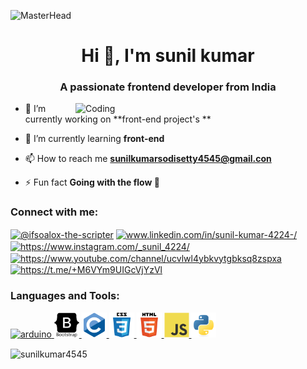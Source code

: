 ![MasterHead](https://github.com/sunilkumar4545/sunilkumar4545/assets/153583569/895f9a61-d73f-4dda-8e0b-43c614a2dae3)

<h1 align="center">Hi 👋, I'm sunil kumar</h1>
<h3 align="center">A passionate frontend developer from India</h3>

<img align="right" alt="Coding" width="400" src="https://imgs.search.brave.com/f0pQypgc6y0y7K8ibBU7TbTpGIxAq15uNI3HaV0js34/rs:fit:860:0:0/g:ce/aHR0cHM6Ly9jZG5p/Lmljb25zY291dC5j/b20vaWxsdXN0cmF0/aW9uL3ByZW1pdW0v/dGh1bWIvY29kZXIt/MzQ2MjI5NS0yODk1/OTc3LnBuZz9mPXdl/YnA">

- 🔭 I’m currently working on **front-end project's **

- 🌱 I’m currently learning **front-end**

- 📫 How to reach me **sunilkumarsodisetty4545@gmail.con**

- ⚡ Fun fact **Going with the flow 🌊**

<h3 align="left">Connect with me:</h3>
<p align="left">
<a href="https://codepen.io/@ifsoalox-the-scripter" target="blank"><img align="center" src="https://raw.githubusercontent.com/rahuldkjain/github-profile-readme-generator/master/src/images/icons/Social/codepen.svg" alt="@ifsoalox-the-scripter" height="30" width="40" /></a>
<a href="https://linkedin.com/in/www.linkedin.com/in/sunil-kumar-4224-/" target="blank"><img align="center" src="https://raw.githubusercontent.com/rahuldkjain/github-profile-readme-generator/master/src/images/icons/Social/linked-in-alt.svg" alt="www.linkedin.com/in/sunil-kumar-4224-/" height="30" width="40" /></a>
<a href="https://instagram.com/https://www.instagram.com/_sunil_4224/" target="blank"><img align="center" src="https://raw.githubusercontent.com/rahuldkjain/github-profile-readme-generator/master/src/images/icons/Social/instagram.svg" alt="https://www.instagram.com/_sunil_4224/" height="30" width="40" /></a>
<a href="https://www.youtube.com/c/https://www.youtube.com/channel/ucvlwl4ybkvytgbksq8zspxa" target="blank"><img align="center" src="https://raw.githubusercontent.com/rahuldkjain/github-profile-readme-generator/master/src/images/icons/Social/youtube.svg" alt="https://www.youtube.com/channel/ucvlwl4ybkvytgbksq8zspxa" height="30" width="40" /></a>
<a href="https://discord.gg/https://t.me/+M6VYm9UIGcVjYzVl" target="blank"><img align="center" src="https://raw.githubusercontent.com/rahuldkjain/github-profile-readme-generator/master/src/images/icons/Social/discord.svg" alt="https://t.me/+M6VYm9UIGcVjYzVl" height="30" width="40" /></a>
</p>

<h3 align="left">Languages and Tools:</h3>
<p align="left"> <a href="https://www.arduino.cc/" target="_blank" rel="noreferrer"> <img src="https://cdn.worldvectorlogo.com/logos/arduino-1.svg" alt="arduino" width="40" height="40"/> </a> <a href="https://getbootstrap.com" target="_blank" rel="noreferrer"> <img src="https://raw.githubusercontent.com/devicons/devicon/master/icons/bootstrap/bootstrap-plain-wordmark.svg" alt="bootstrap" width="40" height="40"/> </a> <a href="https://www.cprogramming.com/" target="_blank" rel="noreferrer"> <img src="https://raw.githubusercontent.com/devicons/devicon/master/icons/c/c-original.svg" alt="c" width="40" height="40"/> </a> <a href="https://www.w3schools.com/css/" target="_blank" rel="noreferrer"> <img src="https://raw.githubusercontent.com/devicons/devicon/master/icons/css3/css3-original-wordmark.svg" alt="css3" width="40" height="40"/> </a> <a href="https://www.w3.org/html/" target="_blank" rel="noreferrer"> <img src="https://raw.githubusercontent.com/devicons/devicon/master/icons/html5/html5-original-wordmark.svg" alt="html5" width="40" height="40"/> </a> <a href="https://developer.mozilla.org/en-US/docs/Web/JavaScript" target="_blank" rel="noreferrer"> <img src="https://raw.githubusercontent.com/devicons/devicon/master/icons/javascript/javascript-original.svg" alt="javascript" width="40" height="40"/> </a> <a href="https://www.python.org" target="_blank" rel="noreferrer"> <img src="https://raw.githubusercontent.com/devicons/devicon/master/icons/python/python-original.svg" alt="python" width="40" height="40"/> </a> </p>

<p><img align="center" src="https://github-readme-stats.vercel.app/api/top-langs?username=sunilkumar4545&show_icons=true&locale=en&layout=compact" alt="sunilkumar4545" /></p>
